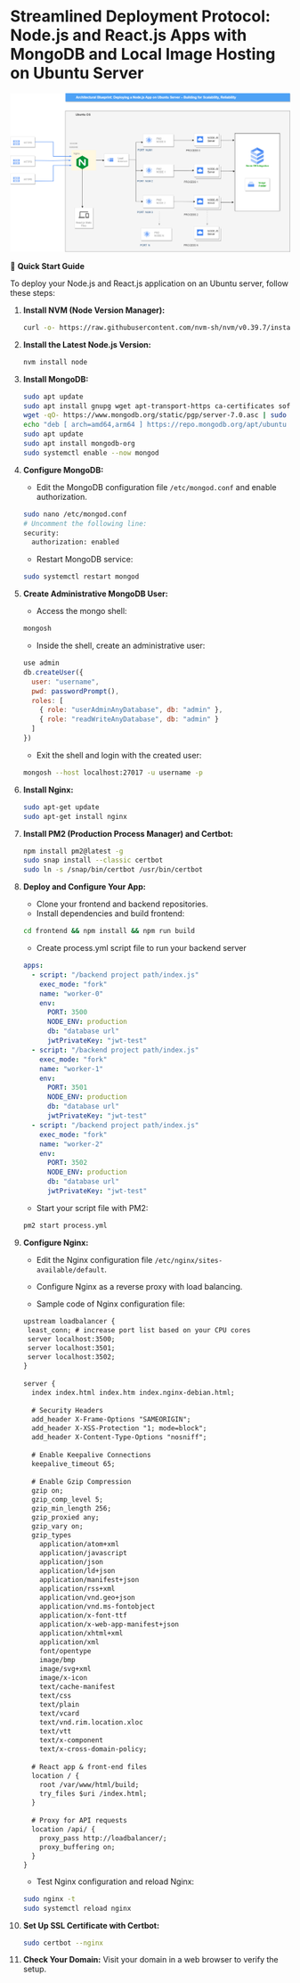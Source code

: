# Streamlined Deployment Protocol: Node.js and React.js Apps with MongoDB and Local Image Hosting on Ubuntu Server

![Project Overview](./images/architecture.png)

🚀 **Quick Start Guide**

To deploy your Node.js and React.js application on an Ubuntu server, follow these steps:

1. **Install NVM (Node Version Manager):**

   ```bash
   curl -o- https://raw.githubusercontent.com/nvm-sh/nvm/v0.39.7/install.sh | bash
   ```

2. **Install the Latest Node.js Version:**

   ```bash
   nvm install node
   ```

3. **Install MongoDB:**

   ```bash
   sudo apt update
   sudo apt install gnupg wget apt-transport-https ca-certificates software-properties-common
   wget -qO- https://www.mongodb.org/static/pgp/server-7.0.asc | sudo apt-key add -
   echo "deb [ arch=amd64,arm64 ] https://repo.mongodb.org/apt/ubuntu $(lsb_release -cs)/mongodb-org/7.0 multiverse" | sudo tee /etc/apt/sources.list.d/mongodb-org-7.0.list
   sudo apt update
   sudo apt install mongodb-org
   sudo systemctl enable --now mongod
   ```

4. **Configure MongoDB:**

   - Edit the MongoDB configuration file `/etc/mongod.conf` and enable authorization.

   ```bash
   sudo nano /etc/mongod.conf
   # Uncomment the following line:
   security:
     authorization: enabled
   ```

   - Restart MongoDB service:

   ```bash
   sudo systemctl restart mongod
   ```

5. **Create Administrative MongoDB User:**

   - Access the mongo shell:

   ```bash
   mongosh
   ```

   - Inside the shell, create an administrative user:

   ```javascript
   use admin
   db.createUser({
     user: "username",
     pwd: passwordPrompt(),
     roles: [
       { role: "userAdminAnyDatabase", db: "admin" },
       { role: "readWriteAnyDatabase", db: "admin" }
     ]
   })
   ```

   - Exit the shell and login with the created user:

   ```bash
   mongosh --host localhost:27017 -u username -p
   ```

6. **Install Nginx:**

   ```bash
   sudo apt-get update
   sudo apt-get install nginx
   ```

7. **Install PM2 (Production Process Manager) and Certbot:**

   ```bash
   npm install pm2@latest -g
   sudo snap install --classic certbot
   sudo ln -s /snap/bin/certbot /usr/bin/certbot
   ```

8. **Deploy and Configure Your App:**

   - Clone your frontend and backend repositories.
   - Install dependencies and build frontend:

   ```bash
   cd frontend && npm install && npm run build
   ```

   - Create process.yml script file to run your backend server

   ```yml
   apps:
     - script: "/backend project path/index.js"
       exec_mode: "fork"
       name: "worker-0"
       env:
         PORT: 3500
         NODE_ENV: production
         db: "database url"
         jwtPrivateKey: "jwt-test"
     - script: "/backend project path/index.js"
       exec_mode: "fork"
       name: "worker-1"
       env:
         PORT: 3501
         NODE_ENV: production
         db: "database url"
         jwtPrivateKey: "jwt-test"
     - script: "/backend project path/index.js"
       exec_mode: "fork"
       name: "worker-2"
       env:
         PORT: 3502
         NODE_ENV: production
         db: "database url"
         jwtPrivateKey: "jwt-test"
   ```

   - Start your script file with PM2:

   ```bash
   pm2 start process.yml
   ```

9. **Configure Nginx:**

   - Edit the Nginx configuration file `/etc/nginx/sites-available/default`.
   - Configure Nginx as a reverse proxy with load balancing.

   - Sample code of Nginx configuration file:

   ```nginx
   upstream loadbalancer {
    least_conn; # increase port list based on your CPU cores
    server localhost:3500;
    server localhost:3501;
    server localhost:3502;
   }

   server {
     index index.html index.htm index.nginx-debian.html;

     # Security Headers
     add_header X-Frame-Options "SAMEORIGIN";
     add_header X-XSS-Protection "1; mode=block";
     add_header X-Content-Type-Options "nosniff";

     # Enable Keepalive Connections
     keepalive_timeout 65;

     # Enable Gzip Compression
     gzip on;
     gzip_comp_level 5;
     gzip_min_length 256;
     gzip_proxied any;
     gzip_vary on;
     gzip_types
       application/atom+xml
       application/javascript
       application/json
       application/ld+json
       application/manifest+json
       application/rss+xml
       application/vnd.geo+json
       application/vnd.ms-fontobject
       application/x-font-ttf
       application/x-web-app-manifest+json
       application/xhtml+xml
       application/xml
       font/opentype
       image/bmp
       image/svg+xml
       image/x-icon
       text/cache-manifest
       text/css
       text/plain
       text/vcard
       text/vnd.rim.location.xloc
       text/vtt
       text/x-component
       text/x-cross-domain-policy;

     # React app & front-end files
     location / {
       root /var/www/html/build;
       try_files $uri /index.html;
     }

     # Proxy for API requests
     location /api/ {
       proxy_pass http://loadbalancer/;
       proxy_buffering on;
     }
   }
   ```

   - Test Nginx configuration and reload Nginx:

   ```bash
   sudo nginx -t
   sudo systemctl reload nginx
   ```

10. **Set Up SSL Certificate with Certbot:**

    ```bash
    sudo certbot --nginx
    ```

11. **Check Your Domain:**
    Visit your domain in a web browser to verify the setup.
